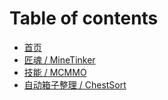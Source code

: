 # Table of contents

* [首页](README.md)
* [匠魂 / MineTinker](minetinker.md)
* [技能  / MCMMO](mcmmo.md)
* [自动箱子整理 / ChestSort](chestsort.md)

